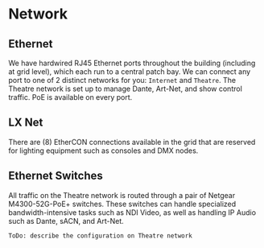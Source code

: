 # Network

## Ethernet
We have hardwired RJ45 Ethernet ports throughout the building (including at grid level), which each run to a central patch bay. We can connect any port to one of 2 distinct networks for you: `Internet` and `Theatre`. The Theatre network is set up to manage Dante, Art-Net, and show control traffic. PoE is available on every port.

## LX Net
There are (8) EtherCON connections available in the grid that are reserved for lighting equipment such as consoles and DMX nodes.

## Ethernet Switches
All traffic on the Theatre network is routed through a pair of Netgear M4300-52G-PoE+ switches. These switches can handle specialized bandwidth-intensive tasks such as NDI Video, as well as handling IP Audio such as Dante, sACN, and Art-Net.

`ToDo: describe the configuration on Theatre network`
